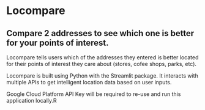# Locompare
## Compare 2 addresses to see which one is better for your points of interest.

Locompare tells users which of the addresses they entered is better located for their points of interest they care about (stores, cofee shops, parks, etc).

Locompare is built using Python with the Streamlit package. It interacts with multiple APIs to get intelligent location data based on user inputs.

Google Cloud Platform API Key will be required to re-use and run this application locally.R